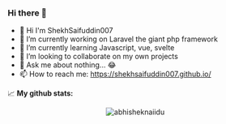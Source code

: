 ### Hi there 👋


- 👋 Hi I'm ShekhSaifuddin007
- 🔭 I’m currently working on Laravel the giant php framework
- 🌱 I’m currently learning Javascript, vue, svelte
- 👯 I’m looking to collaborate on my own projects
- 💬 Ask me about nothing... 😂
- 📫 How to reach me: https://shekhsaifuddin007.github.io/


📈 **My github stats:**

 <p align="center"> 
    <img src="https://github-readme-stats.vercel.app/api?username=shekhsaifuddin007&show_icons=true&theme=gotham" alt="abhisheknaiidu" />
 </p>
